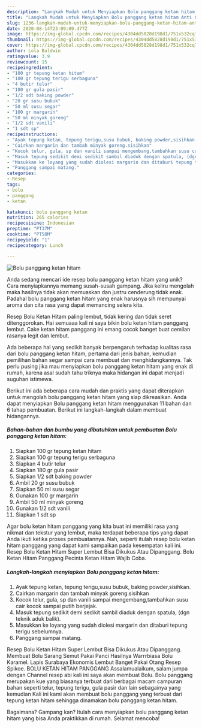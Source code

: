 ```yaml
---
description: "Langkah Mudah untuk Menyiapkan Bolu panggang ketan hitam Anti Gagal"
title: "Langkah Mudah untuk Menyiapkan Bolu panggang ketan hitam Anti Gagal"
slug: 1236-langkah-mudah-untuk-menyiapkan-bolu-panggang-ketan-hitam-anti-gagal
date: 2020-08-14T23:09:09.477Z
image: https://img-global.cpcdn.com/recipes/4304dd5828d198d1/751x532cq70/bolu-panggang-ketan-hitam-foto-resep-utama.jpg
thumbnail: https://img-global.cpcdn.com/recipes/4304dd5828d198d1/751x532cq70/bolu-panggang-ketan-hitam-foto-resep-utama.jpg
cover: https://img-global.cpcdn.com/recipes/4304dd5828d198d1/751x532cq70/bolu-panggang-ketan-hitam-foto-resep-utama.jpg
author: Lola Baldwin
ratingvalue: 3.9
reviewcount: 15
recipeingredient:
- "100 gr tepung ketan hitam"
- "100 gr tepung terigu serbaguna"
- "4 butir telur"
- "180 gr gula pasir"
- "1/2 sdt baking powder"
- "20 gr susu bubuk"
- "50 ml susu segar"
- "100 gr margarin"
- "50 ml minyak goreng"
- "1/2 sdt vanili"
- "1 sdt sp"
recipeinstructions:
- "Ayak tepung ketan, tepung terigu,susu bubuk, baking powder,sisihkan."
- "Cairkan margarin dan tambah minyak goreng.sisihkan"
- "Kocok telur, gula, sp dan vanili sampai mengembang,tambahkan susu cair kocok sampai putih berjejak."
- "Masuk tepung sedikit demi sedikit sambil diaduk dengan spatula, (dgn teknik aduk balik)."
- "Masukkan ke loyang yang sudah diolesi margarin dan ditaburi tepung terigu sebelumnya."
- "Panggang sampai matang."
categories:
- Resep
tags:
- bolu
- panggang
- ketan

katakunci: bolu panggang ketan 
nutrition: 265 calories
recipecuisine: Indonesian
preptime: "PT37M"
cooktime: "PT58M"
recipeyield: "1"
recipecategory: Lunch

---
```



![Bolu panggang ketan hitam](https://img-global.cpcdn.com/recipes/4304dd5828d198d1/751x532cq70/bolu-panggang-ketan-hitam-foto-resep-utama.jpg)

Anda sedang mencari ide resep bolu panggang ketan hitam yang unik? Cara menyiapkannya memang susah-susah gampang. Jika keliru mengolah maka hasilnya tidak akan memuaskan dan justru cenderung tidak enak. Padahal bolu panggang ketan hitam yang enak harusnya sih mempunyai aroma dan cita rasa yang dapat memancing selera kita.

Resep Bolu Ketan Hitam paling lembut, tidak kering dan tidak seret ditenggorokan. Hai semuaaa kali ni saya bikin bolu ketan hitam panggang lembut. Cake ketan hitam panggang ini emang cocok banget buat cemilan rasanya legit dan lembut.

Ada beberapa hal yang sedikit banyak berpengaruh terhadap kualitas rasa dari bolu panggang ketan hitam, pertama dari jenis bahan, kemudian pemilihan bahan segar sampai cara membuat dan menghidangkannya. Tak perlu pusing jika mau menyiapkan bolu panggang ketan hitam yang enak di rumah, karena asal sudah tahu triknya maka hidangan ini dapat menjadi suguhan istimewa.


Berikut ini ada beberapa cara mudah dan praktis yang dapat diterapkan untuk mengolah bolu panggang ketan hitam yang siap dikreasikan. Anda dapat menyiapkan Bolu panggang ketan hitam menggunakan 11 bahan dan 6 tahap pembuatan. Berikut ini langkah-langkah dalam membuat hidangannya.

<!--inarticleads1-->

##### Bahan-bahan dan bumbu yang dibutuhkan untuk pembuatan Bolu panggang ketan hitam:

1. Siapkan 100 gr tepung ketan hitam
1. Siapkan 100 gr tepung terigu serbaguna
1. Siapkan 4 butir telur
1. Siapkan 180 gr gula pasir
1. Siapkan 1/2 sdt baking powder
1. Ambil 20 gr susu bubuk
1. Siapkan 50 ml susu segar
1. Gunakan 100 gr margarin
1. Ambil 50 ml minyak goreng
1. Gunakan 1/2 sdt vanili
1. Siapkan 1 sdt sp


Agar bolu ketan hitam panggang yang kita buat ini memiliki rasa yang nikmat dan tekstur yang lembut, maka terdapat beberapa tips yang dapat Anda ikuti ketika proses pembuatannya. Nah, seperti itulah resep bolu ketan hitam panggang yang dapat kami sampaikan pada kesempatan kali ini. Resep Bolu Ketan Hitam Super Lembut Bisa Dikukus Atau Dipanggang. Bolu Ketan Hitam Panggang Pecinta Ketan Hitam Wajib Coba. 

<!--inarticleads2-->

##### Langkah-langkah menyiapkan Bolu panggang ketan hitam:

1. Ayak tepung ketan, tepung terigu,susu bubuk, baking powder,sisihkan.
1. Cairkan margarin dan tambah minyak goreng.sisihkan
1. Kocok telur, gula, sp dan vanili sampai mengembang,tambahkan susu cair kocok sampai putih berjejak.
1. Masuk tepung sedikit demi sedikit sambil diaduk dengan spatula, (dgn teknik aduk balik).
1. Masukkan ke loyang yang sudah diolesi margarin dan ditaburi tepung terigu sebelumnya.
1. Panggang sampai matang.


Resep Bolu Ketan Hitam Super Lembut Bisa Dikukus Atau Dipanggang. Membuat Bolu Sarang Semut Pakai Panci Hasilnya Warrrbiasa Bolu Karamel. Lapis Surabaya Ekonomis Lembut Banget Pakai Otang Resep Spikoe. BOLU KETAN HITAM PANGGANG Assalamualaikum, salam jumpa dengan Channel resep abi kali ini saya akan membuat Bolu. Bolu panggang merupakan kue yang biasanya terbuat dari berbagai macam campuran bahan seperti telur, tepung terigu, gula pasir dan lain sebagainya yang kemudian Kali ini kami akan membuat bolu panggang yang terbuat dari tepung ketan hitam sehingga dinamakan bolu panggang ketan hitam. 

Bagaimana? Gampang kan? Itulah cara menyiapkan bolu panggang ketan hitam yang bisa Anda praktikkan di rumah. Selamat mencoba!
